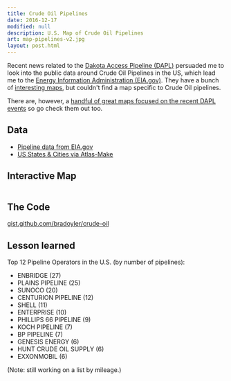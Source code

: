 ```yaml
---
title: Crude Oil Pipelines
date: 2016-12-17
modified: null
description: U.S. Map of Crude Oil Pipelines
art: map-pipelines-v2.jpg
layout: post.html
---
```


Recent news related to the [Dakota Access Pipeline (DAPL)](http://www.nbcnews.com/storyline/dakota-pipeline-protests/) persuaded me to look into the public data around Crude Oil Pipelines in the US, which lead me to the [Energy Information Administration (EIA.gov)](https://www.eia.gov). They have a bunch of [interesting maps](https://www.eia.gov/maps/), but couldn't find a map specific to Crude Oil pipelines.

There are, however, a [handful of great maps focused on the recent DAPL events](http://www.nytimes.com/interactive/2016/11/23/us/dakota-access-pipeline-protest-map.html) so go check them out too.

## Data
- [Pipeline data from EIA.gov](https://www.eia.gov/maps/layer_info-m.php)
- [US States & Cities via Atlas-Make](https://github.com/bradoyler/atlas-make)

## Interactive Map
<figure class="media-full">
<iframe id="iframe_pipelines" src="/assets/widgets/pipelines.htm" frameborder="0" width="100%" scrolling="no" height="0"></iframe>
</figure>
<script>
    window.addEventListener('message', function(e) {
       console.log('message.e:', e.data);
        var $iframe = document.getElementById('iframe_pipelines');
        var height = e.data[1];
        if (e.data[0]==='setHeight') {
            $iframe.style.height = height + 'px';
        }
    }, false);
</script>

## The Code
<a href='https://gist.github.com/bradoyler/1f0807a636d5159ce60bb7e90dad2714' target='blank'>gist.github.com/bradoyler/crude-oil</a>

## Lesson learned
Top 12 Pipeline Operators in the U.S. (by number of pipelines):

- ENBRIDGE (27)
-	PLAINS PIPELINE (25)
-	SUNOCO (20)
-	CENTURION PIPELINE (12)
-	SHELL (11)
-	ENTERPRISE (10)
-	PHILLIPS 66 PIPELINE (9)
-	KOCH PIPELINE (7)
-	BP PIPELINE (7)
-	GENESIS ENERGY (6)
-	HUNT CRUDE OIL SUPPLY (6)
-	EXXONMOBIL (6)

(Note: still working on a list by mileage.)
